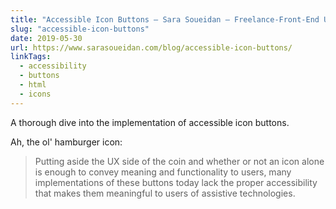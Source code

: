```yaml
---
title: "Accessible Icon Buttons — Sara Soueidan – Freelance-Front-End UI/UX Developer"
slug: "accessible-icon-buttons"
date: 2019-05-30
url: https://www.sarasoueidan.com/blog/accessible-icon-buttons/
linkTags:
  - accessibility
  - buttons
  - html
  - icons
---
```


A thorough dive into the implementation of accessible icon buttons.

Ah, the ol' hamburger icon:

> Putting aside the UX side of the coin and whether or not an icon alone is enough to convey meaning and functionality to users, many implementations of these buttons today lack the proper accessibility that makes them meaningful to users of assistive technologies.
